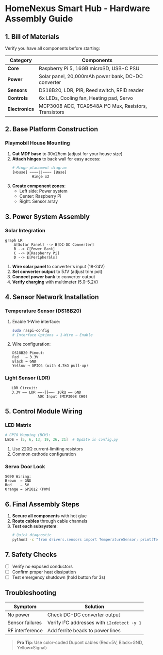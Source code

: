 # HomeNexus Smart Hub - Hardware Assembly Guide

## 1. Bill of Materials
Verify you have all components before starting:

| Category        | Components |
|-----------------|------------|
| **Core**        | Raspberry Pi 5, 16GB microSD, USB-C PSU |
| **Power**       | Solar panel, 20,000mAh power bank, DC-DC converter |
| **Sensors**     | DS18B20, LDR, PIR, Reed switch, RFID reader |
| **Controls**    | 6x LEDs, Cooling fan, Heating pad, Servo |
| **Electronics** | MCP3008 ADC, TCA9548A I²C Mux, Resistors, Transistors |

## 2. Base Platform Construction
### Playmobil House Mounting
1. **Cut MDF base** to 30x25cm (adjust for your house size)
2. **Attach hinges** to back wall for easy access:
   ```python
   # Hinge placement diagram
   [House] ====||==== [Base]
            Hinge x2
   ```
3. **Create component zones**:
   - Left side: Power system
   - Center: Raspberry Pi
   - Right: Sensor array

## 3. Power System Assembly
### Solar Integration
```mermaid
graph LR
    A[Solar Panel] --> B[DC-DC Converter]
    B --> C[Power Bank]
    C --> D[Raspberry Pi]
    D --> E[Peripherals]
```

1. **Wire solar panel** to converter's input (18-24V)
2. **Set converter output** to 5.1V (adjust trim pot)
3. **Connect power bank** to converter output
4. **Verify charging** with multimeter (5.0-5.2V)

## 4. Sensor Network Installation
### Temperature Sensor (DS18B20)
1. Enable 1-Wire interface:
   ```bash
   sudo raspi-config
   # Interface Options → 1-Wire → Enable
   ```
2. Wire configuration:
   ```
   DS18B20 Pinout:
   Red   → 3.3V
   Black → GND
   Yellow → GPIO4 (with 4.7kΩ pull-up)
   ```

### Light Sensor (LDR)
```
   LDR Circuit:
   3.3V —— LDR ——-||——- 10kΩ —— GND
               ADC Input (MCP3008 CH0)
```

## 5. Control Module Wiring
### LED Matrix
```python
# GPIO Mapping (BCM):
LEDS = [5, 6, 13, 19, 26, 21]  # Update in config.py
```
1. Use 220Ω current-limiting resistors
2. Common cathode configuration

### Servo Door Lock
```
SG90 Wiring:
Brown  → GND
Red    → 5V
Orange → GPIO12 (PWM)
```

## 6. Final Assembly Steps
1. **Secure all components** with hot glue
2. **Route cables** through cable channels
3. **Test each subsystem**:
   ```bash
   # Quick diagnostic
   python3 -c "from drivers.sensors import TemperatureSensor; print(TemperatureSensor().read())"
   ```

## 7. Safety Checks
- [ ] Verify no exposed conductors
- [ ] Confirm proper heat dissipation
- [ ] Test emergency shutdown (hold button for 3s)

## Troubleshooting
| Symptom | Solution |
|---------|----------|
| No power | Check DC-DC converter output |
| Sensor failures | Verify I²C addresses with `i2cdetect -y 1` |
| RF interference | Add ferrite beads to power lines |

> **Pro Tip**: Use color-coded Dupont cables (Red=5V, Black=GND, Yellow=Signal)
